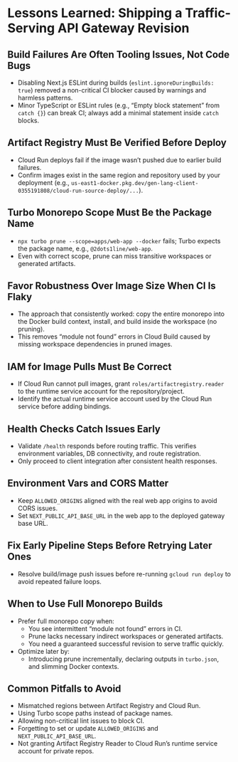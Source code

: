 # Lessons Learned: Shipping a Traffic-Serving API Gateway Revision

## Build Failures Are Often Tooling Issues, Not Code Bugs
- Disabling Next.js ESLint during builds (`eslint.ignoreDuringBuilds: true`) removed a non-critical CI blocker caused by warnings and harmless patterns.
- Minor TypeScript or ESLint rules (e.g., “Empty block statement” from `catch {}`) can break CI; always add a minimal statement inside `catch` blocks.

## Artifact Registry Must Be Verified Before Deploy
- Cloud Run deploys fail if the image wasn’t pushed due to earlier build failures.
- Confirm images exist in the same region and repository used by your deployment (e.g., `us-east1-docker.pkg.dev/gen-lang-client-0355191808/cloud-run-source-deploy/...`).

## Turbo Monorepo Scope Must Be the Package Name
- `npx turbo prune --scope=apps/web-app --docker` fails; Turbo expects the package name, e.g., `@2dots1line/web-app`.
- Even with correct scope, prune can miss transitive workspaces or generated artifacts.

## Favor Robustness Over Image Size When CI Is Flaky
- The approach that consistently worked: copy the entire monorepo into the Docker build context, install, and build inside the workspace (no pruning).
- This removes “module not found” errors in Cloud Build caused by missing workspace dependencies in pruned images.

## IAM for Image Pulls Must Be Correct
- If Cloud Run cannot pull images, grant `roles/artifactregistry.reader` to the runtime service account for the repository/project.
- Identify the actual runtime service account used by the Cloud Run service before adding bindings.

## Health Checks Catch Issues Early
- Validate `/health` responds before routing traffic. This verifies environment variables, DB connectivity, and route registration.
- Only proceed to client integration after consistent health responses.

## Environment Vars and CORS Matter
- Keep `ALLOWED_ORIGINS` aligned with the real web app origins to avoid CORS issues.
- Set `NEXT_PUBLIC_API_BASE_URL` in the web app to the deployed gateway base URL.

## Fix Early Pipeline Steps Before Retrying Later Ones
- Resolve build/image push issues before re-running `gcloud run deploy` to avoid repeated failure loops.

## When to Use Full Monorepo Builds
- Prefer full monorepo copy when:
  - You see intermittent “module not found” errors in CI.
  - Prune lacks necessary indirect workspaces or generated artifacts.
  - You need a guaranteed successful revision to serve traffic quickly.
- Optimize later by:
  - Introducing prune incrementally, declaring outputs in `turbo.json`, and slimming Docker contexts.

## Common Pitfalls to Avoid
- Mismatched regions between Artifact Registry and Cloud Run.
- Using Turbo scope paths instead of package names.
- Allowing non-critical lint issues to block CI.
- Forgetting to set or update `ALLOWED_ORIGINS` and `NEXT_PUBLIC_API_BASE_URL`.
- Not granting Artifact Registry Reader to Cloud Run’s runtime service account for private repos.